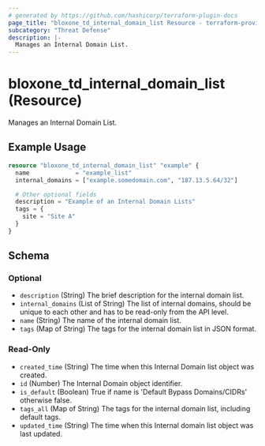 ```yaml
---
# generated by https://github.com/hashicorp/terraform-plugin-docs
page_title: "bloxone_td_internal_domain_list Resource - terraform-provider-bloxone"
subcategory: "Threat Defense"
description: |-
  Manages an Internal Domain List.
---
```


# bloxone_td_internal_domain_list (Resource)

Manages an Internal Domain List.

## Example Usage

```terraform
resource "bloxone_td_internal_domain_list" "example" {
  name             = "example_list"
  internal_domains = ["example.somedomain.com", "187.13.5.64/32"]

  # Other optional fields
  description = "Example of an Internal Domain Lists"
  tags = {
    site = "Site A"
  }
}
```

<!-- schema generated by tfplugindocs -->
## Schema

### Optional

- `description` (String) The brief description for the internal domain list.
- `internal_domains` (List of String) The list of internal domains, should be unique to each other and has to be read-only from the API level.
- `name` (String) The name of the internal domain list.
- `tags` (Map of String) The tags for the internal domain list in JSON format.

### Read-Only

- `created_time` (String) The time when this Internal Domain list object was created.
- `id` (Number) The Internal Domain object identifier.
- `is_default` (Boolean) True if name is 'Default Bypass Domains/CIDRs' otherwise false.
- `tags_all` (Map of String) The tags for the internal domain list, including default tags.
- `updated_time` (String) The time when this Internal domain list object was last updated.
